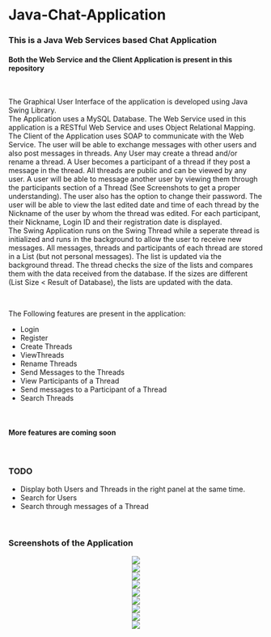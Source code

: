 # Java-Chat-Application
<h3>This is a Java Web Services based Chat Application</h3>
<h4>Both the Web Service and the Client Application is present in this repository</h4><br>
<p>The Graphical User Interface of the application is developed using Java Swing Library.<br>
  The Application uses a MySQL Database. The Web Service used in this application is a RESTful Web Service and uses Object Relational Mapping. The Client of the Application uses SOAP to communicate with the Web Service. The user will be able to exchange messages with other users and also post messages in threads. Any User may create a thread and/or rename a thread. A User becomes a participant of a thread if they post a message in the thread. All threads are public and can be viewed by any user. A user will be able to message another user by viewing them through the participants section of a Thread (See Screenshots to get a proper understanding). The user also has the option to change their password. The user will be able to view the last edited date and time of each thread by the Nickname of the user by whom the thread was edited. For each participant, their Nickname, Login ID and their registration date is displayed. <br>The Swing Application runs on the Swing Thread while a seperate thread is initialized and runs in the background to allow the user to receive new messages. All messages, threads and participants of each thread are stored in a List (but not personal messages). The list is updated via the background thread. The thread checks the size of the lists and compares them with the data received from the database. If the sizes are different (List Size < Result of Database), the lists are updated with the data.</p> <br>

<p>The Following features are present in the application: <br> 
<ul><li>Login</li><li>Register</li><li>Create Threads</li></li><li>ViewThreads</li><li>Rename Threads</li><li>Send Messages to the Threads</li><li>View Participants of a Thread</li><li>Send messages to a Participant of a Thread</li><li>Search Threads</li></ul>
<br /><h4>More features are coming soon</h4>

<br>

<h3>TODO</h3>
<ul>
  <li>Display both Users and Threads in the right panel at the same time.</li>
  <li>Search for Users</li>
  <li>Search through messages of a Thread</li>
</ul>

<br>

<h3>Screenshots of the Application</h3>
<p align="center">
<img src="https://raw.githubusercontent.com/minojsos/Java-Chat-Application/master/ChatR_Client/Screenshots/Login.png"><br/>
<img src="https://raw.githubusercontent.com/minojsos/Java-Chat-Application/master/ChatR_Client/Screenshots/register.png"><br/>
<img src="https://raw.githubusercontent.com/minojsos/Java-Chat-Application/master/ChatR_Client/Screenshots/ThreadsGUI.png"><br/>
<img src="https://raw.githubusercontent.com/minojsos/Java-Chat-Application/master/ChatR_Client/Screenshots/View%20messages%20of%20a%20thread.png"><br/>
<img src="https://raw.githubusercontent.com/minojsos/Java-Chat-Application/master/ChatR_Client/Screenshots/View%20Participants%20of%20a%20thread.png"><br/>
<img src="https://raw.githubusercontent.com/minojsos/Java-Chat-Application/master/ChatR_Client/Screenshots/Search.png"><br/>
<img src="https://raw.githubusercontent.com/minojsos/Java-Chat-Application/master/ChatR_Client/Screenshots/Create%20New%20Thread.png"><br/>
<img src="https://raw.githubusercontent.com/minojsos/Java-Chat-Application/master/ChatR_Client/Screenshots/change%20password.png"><br/>
<img src="https://raw.githubusercontent.com/minojsos/Java-Chat-Application/master/ChatR_Client/Screenshots/Rename%20Thread.png"><br/>
</p>
